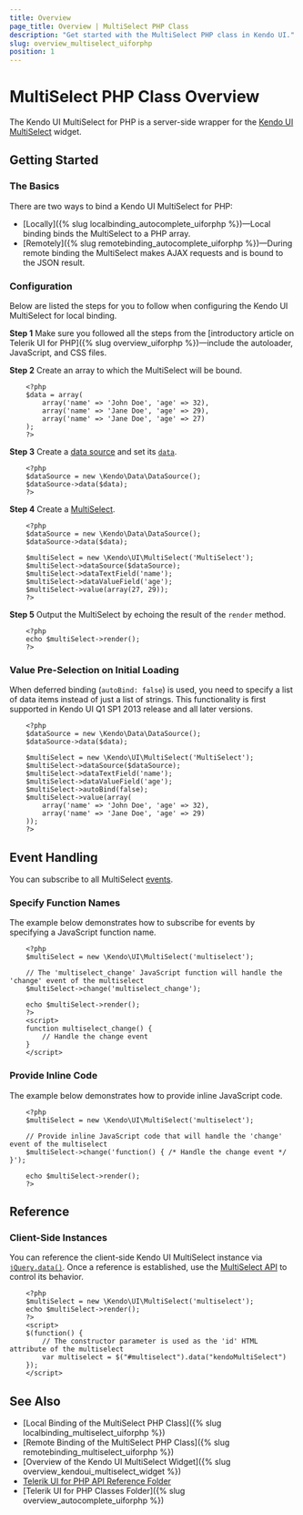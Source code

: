 ```yaml
---
title: Overview
page_title: Overview | MultiSelect PHP Class
description: "Get started with the MultiSelect PHP class in Kendo UI."
slug: overview_multiselect_uiforphp
position: 1
---
```


# MultiSelect PHP Class Overview

The Kendo UI MultiSelect for PHP is a server-side wrapper for the [Kendo UI MultiSelect](/api/javascript/ui/multiselect) widget.

## Getting Started

### The Basics

There are two ways to bind a Kendo UI MultiSelect for PHP:

* [Locally]({% slug localbinding_autocomplete_uiforphp %})&mdash;Local binding binds the MultiSelect to a PHP array.
* [Remotely]({% slug remotebinding_autocomplete_uiforphp %})&mdash;During remote binding the MultiSelect makes AJAX requests and is bound to the JSON result.

### Configuration

Below are listed the steps for you to follow when configuring the Kendo UI MultiSelect for local binding.

**Step 1** Make sure you followed all the steps from the [introductory article on Telerik UI for PHP]({% slug overview_uiforphp %})&mdash;include the autoloader, JavaScript, and CSS files.

**Step 2** Create an array to which the MultiSelect will be bound.



        <?php
        $data = array(
            array('name' => 'John Doe', 'age' => 32),
            array('name' => 'Jane Doe', 'age' => 29),
            array('name' => 'Jane Doe', 'age' => 27)
        );
        ?>

**Step 3** Create a [data source](/api/php/Kendo/Data/DataSource) and set its [`data`](/api/php/Kendo/Data/DataSource#data).



        <?php
        $dataSource = new \Kendo\Data\DataSource();
        $dataSource->data($data);
        ?>

**Step 4** Create a [MultiSelect](/api/php/Kendo/UI/MultiSelect).



        <?php
        $dataSource = new \Kendo\Data\DataSource();
        $dataSource->data($data);

        $multiSelect = new \Kendo\UI\MultiSelect('MultiSelect');
        $multiSelect->dataSource($dataSource);
        $multiSelect->dataTextField('name');
        $multiSelect->dataValueField('age');
        $multiSelect->value(array(27, 29));
        ?>

**Step 5** Output the MultiSelect by echoing the result of the `render` method.



        <?php
        echo $multiSelect->render();
        ?>

### Value Pre-Selection on Initial Loading

When deferred binding (`autoBind: false`) is used, you need to specify a list of data items instead of just a list of strings. This functionality is first supported in Kendo UI Q1 SP1 2013 release and all later versions.



        <?php
        $dataSource = new \Kendo\Data\DataSource();
        $dataSource->data($data);

        $multiSelect = new \Kendo\UI\MultiSelect('MultiSelect');
        $multiSelect->dataSource($dataSource);
        $multiSelect->dataTextField('name');
        $multiSelect->dataValueField('age');
        $multiSelect->autoBind(false);
        $multiSelect->value(array(
            array('name' => 'John Doe', 'age' => 32),
            array('name' => 'Jane Doe', 'age' => 29)
        ));
        ?>

## Event Handling

You can subscribe to all MultiSelect [events](/api/javascript/ui/autocomplete#events).

### Specify Function Names

The example below demonstrates how to subscribe for events by specifying a JavaScript function name.



        <?php
        $multiSelect = new \Kendo\UI\MultiSelect('multiselect');

        // The 'multiselect_change' JavaScript function will handle the 'change' event of the multiselect
        $multiSelect->change('multiselect_change');

        echo $multiSelect->render();
        ?>
        <script>
        function multiselect_change() {
            // Handle the change event
        }
        </script>

### Provide Inline Code

The example below demonstrates how to provide inline JavaScript code.



        <?php
        $multiSelect = new \Kendo\UI\MultiSelect('multiselect');

        // Provide inline JavaScript code that will handle the 'change' event of the multiselect
        $multiSelect->change('function() { /* Handle the change event */ }');

        echo $multiSelect->render();
        ?>

<!--*-->
## Reference

### Client-Side Instances

You can reference the client-side Kendo UI MultiSelect instance via [`jQuery.data()`](http://api.jquery.com/jQuery.data/). Once a reference is established, use the [MultiSelect API](/api/javascript/ui/multiselect#methods) to control its behavior.



        <?php
        $multiSelect = new \Kendo\UI\MultiSelect('multiselect');
        echo $multiSelect->render();
        ?>
        <script>
        $(function() {
            // The constructor parameter is used as the 'id' HTML attribute of the multiselect
            var multiselect = $("#multiselect").data("kendoMultiSelect")
        });
        </script>

## See Also


* [Local Binding of the MultiSelect PHP Class]({% slug localbinding_multiselect_uiforphp %})
* [Remote Binding of the MultiSelect PHP Class]({% slug remotebinding_multiselect_uiforphp %})
* [Overview of the Kendo UI MultiSelect Widget]({% slug overview_kendoui_multiselect_widget %})
* [Telerik UI for PHP API Reference Folder](/api/php/Kendo/UI/AutoComplete)
* [Telerik UI for PHP Classes Folder]({% slug overview_autocomplete_uiforphp %})
